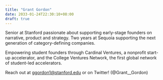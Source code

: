```yaml
---
title: "Grant Gordon"
date: 2033-01-24T22:30:10+08:00
draft: true
---
```


Senior at Stanford passionate about supporting early-stage founders on narrative, product and strategy. Two years at Sequoia supporting the next generation of category-defining companies.

Empowering student founders through Cardinal Ventures, a nonprofit start-up accelerator, and the College Ventures Network, the first global network of student-led accelerators.

Reach out at ggordon1@stanford.edu or on Twitter! (@Grant\_\_Gordon)
